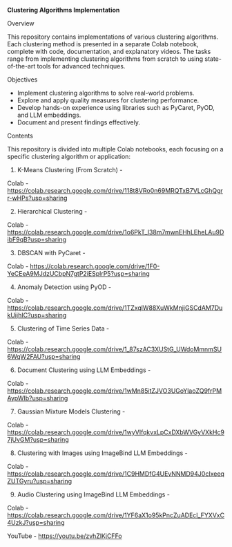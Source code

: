 **Clustering Algorithms Implementation**

Overview

This repository contains implementations of various clustering algorithms. Each clustering method is presented in a separate Colab notebook, complete with code, documentation, and explanatory videos. The tasks range from implementing clustering algorithms from scratch to using state-of-the-art tools for advanced techniques.

Objectives

- Implement clustering algorithms to solve real-world problems.
- Explore and apply quality measures for clustering performance.
- Develop hands-on experience using libraries such as PyCaret, PyOD, and LLM embeddings.
- Document and present findings effectively.

Contents

This repository is divided into multiple Colab notebooks, each focusing on a specific clustering algorithm or application:

1. K-Means Clustering (From Scratch) -
   
Colab - https://colab.research.google.com/drive/118t8VRo0n69MRQTxB7VLcGhQgrr-wHPs?usp=sharing

2. Hierarchical Clustering -

Colab - https://colab.research.google.com/drive/1o6PkT_I38m7mwnEHhLEheLAu9DibF9qB?usp=sharing

3. DBSCAN with PyCaret -

Colab - https://colab.research.google.com/drive/1F0-YeCEeA9MJdzUCbpN7gtP2iESplrP5?usp=sharing

4. Anomaly Detection using PyOD -

Colab - https://colab.research.google.com/drive/1TZxqlW88XuWkMnjiGSCdAM7DukUijhIC?usp=sharing

5. Clustering of Time Series Data -

Colab - https://colab.research.google.com/drive/1_87szAC3XUStG_UWdoMmnmSU6WqW2FAU?usp=sharing

6. Document Clustering using LLM Embeddings -

Colab - https://colab.research.google.com/drive/1wMn85itZJVO3UGoYlaoZQ9frPMAypWIb?usp=sharing

7. Gaussian Mixture Models Clustering -

Colab - https://colab.research.google.com/drive/1wyVIfqkvxLpCxDXbWVGyVXkHc97jUvGM?usp=sharing

8. Clustering with Images using ImageBind LLM Embeddings -

Colab - https://colab.research.google.com/drive/1C9HMDfG4UEvNNMD94J0cIxeeqZUTGyru?usp=sharing

9. Audio Clustering using ImageBind LLM Embeddings -

Colab - https://colab.research.google.com/drive/1YF6aX1o95kPncZuADEcl_FYXVxC4UzkJ?usp=sharing


YouTube - https://youtu.be/zvhZlKjCFFo


